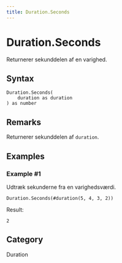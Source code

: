 ```yaml
---
title: Duration.Seconds
---
```


# Duration.Seconds


Returnerer sekunddelen af en varighed.


## Syntax

```powerquery
Duration.Seconds(
    duration as duration
) as number
```


## Remarks

Returnerer sekunddelen af <code>duration</code>.


## Examples

### Example #1 
Udtræk sekunderne fra en varighedsværdi.
```powerquery
Duration.Seconds(#duration(5, 4, 3, 2))
```

Result: 
```powerquery
2
```




## Category
Duration
